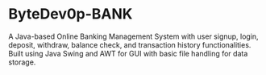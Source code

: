 # ByteDev0p-BANK
A Java-based Online Banking Management System with user signup, login, deposit, withdraw, balance check, and transaction history functionalities. Built using Java Swing and AWT for GUI with basic file handling for data storage.
